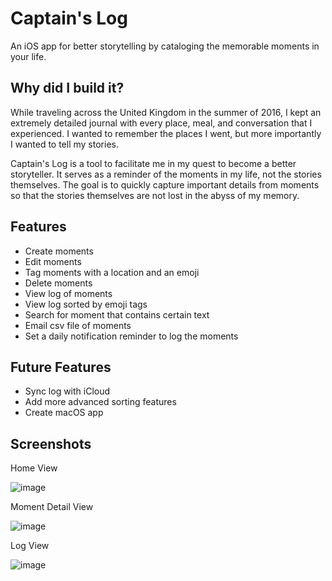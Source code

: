 # Captain's Log
An iOS app for better storytelling by cataloging the memorable moments in your life. 

## Why did I build it?
While traveling across the United Kingdom in the summer of 2016, I kept an extremely detailed journal with every place, meal, and conversation that I experienced. I wanted to remember the places I went, but more importantly I wanted to tell my stories.

Captain's Log is a tool to facilitate me in my quest to become a better storyteller. It serves as a reminder of the moments in my life, not the stories themselves. The goal is to quickly capture important details from moments so that the stories themselves are not lost in the abyss of my memory.

## Features
+ Create moments
+ Edit moments
+ Tag moments with a location and an emoji
+ Delete moments
+ View log of moments
+ View log sorted by emoji tags
+ Search for moment that contains certain text
+ Email csv file of moments
+ Set a daily notification reminder to log the moments

## Future Features
+ Sync log with iCloud
+ Add more advanced sorting features
+ Create macOS app

## Screenshots
Home View

![image](https://cloud.githubusercontent.com/assets/12898508/20459276/208d0ddc-aeb3-11e6-9786-2b1c5c1d31bb.png)

Moment Detail View

![image](https://cloud.githubusercontent.com/assets/12898508/20459314/69608c7c-aeb4-11e6-878c-5959772ed9ad.png)

Log View

![image](https://cloud.githubusercontent.com/assets/12898508/20459319/8d5e5a14-aeb4-11e6-9951-1624b1ddc325.png)
